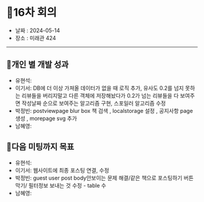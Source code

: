 # 📍16차 회의
  + 날짜 : 2024-05-14
  + 장소 : 미래관 424

---

## 📍개인 별 개발 성과 
+ 유현석:
+ 이기서: DB에 더 이상 가져올 데이터가 없을 때 로직 추가, 유사도 0.2를 넘지 못하는 리뷰들을 버리지말고 다른 객체에 저장해놨다가 0.2가 넘는 리뷰들을 다 보여주면 작성날짜 순으로 보여주는 알고리즘 구현, 스포일러 알고리즘 수정
+ 박정빈: postviewpage blur box 책 검색 , localstorage 설정 , 공지사항 page 생성 , morepage svg 추가
+ 남혜영:

## 📍다음 미팅까지 목표
+ 유현석:
+ 이기서: 웹사이트에 최종 포스팅 연결, 수정
+ 박정빈: guest user post body안보이는 문제 해결/같은 책으로 포스팅하기 버튼 막기/ 필터정보 보내는 것 수정 - table 수
+ 남혜영: 

